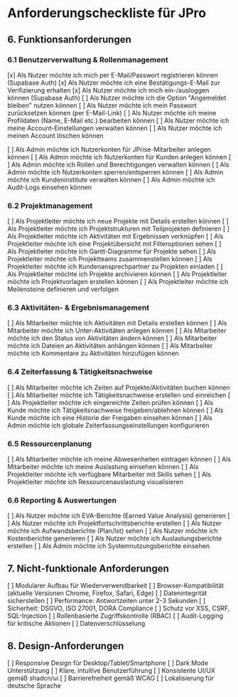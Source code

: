 # Anforderungscheckliste für JPro

## 6. Funktionsanforderungen

### 6.1 Benutzerverwaltung & Rollenmanagement
[x] Als Nutzer möchte ich mich per E-Mail/Passwort registrieren können (Supabase Auth)
[x] Als Nutzer möchte ich eine Bestätigungs-E-Mail zur Verifizierung erhalten
[x] Als Nutzer möchte ich mich ein-/ausloggen können (Supabase Auth)
[ ] Als Nutzer möchte ich die Option "Angemeldet bleiben" nutzen können
[ ] Als Nutzer möchte ich mein Passwort zurücksetzen können (per E-Mail-Link)
[ ] Als Nutzer möchte ich meine Profildaten (Name, E-Mail etc.) bearbeiten können
[ ] Als Nutzer möchte ich meine Account-Einstellungen verwalten können
[ ] Als Nutzer möchte ich meinen Account löschen können

[ ] Als Admin möchte ich Nutzerkonten für JPrise-Mitarbeiter anlegen können
[ ] Als Admin möchte ich Nutzerkonten für Kunden anlegen können
[ ] Als Admin möchte ich Rollen und Berechtigungen verwalten können
[ ] Als Admin möchte ich Nutzerkonten sperren/entsperren können
[ ] Als Admin möchte ich Kundeninstitute verwalten können
[ ] Als Admin möchte ich Audit-Logs einsehen können

### 6.2 Projektmanagement
[ ] Als Projektleiter möchte ich neue Projekte mit Details erstellen können
[ ] Als Projektleiter möchte ich Projektstrukturen mit Teilprojekten definieren
[ ] Als Projektleiter möchte ich Aktivitäten mit Ergebnissen verknüpfen
[ ] Als Projektleiter möchte ich eine Projektübersicht mit Filteroptionen sehen
[ ] Als Projektleiter möchte ich Gantt-Diagramme für Projekte sehen
[ ] Als Projektleiter möchte ich Projektteams zusammenstellen können
[ ] Als Projektleiter möchte ich Kundenansprechpartner zu Projekten einladen
[ ] Als Projektleiter möchte ich Projekte archivieren können
[ ] Als Projektleiter möchte ich Projektvorlagen erstellen können
[ ] Als Projektleiter möchte ich Meilensteine definieren und verfolgen

### 6.3 Aktivitäten- & Ergebnismanagement
[ ] Als Mitarbeiter möchte ich Aktivitäten mit Details erstellen können
[ ] Als Mitarbeiter möchte ich Unter-Aktivitäten anlegen können
[ ] Als Mitarbeiter möchte ich den Status von Aktivitäten ändern können
[ ] Als Mitarbeiter möchte ich Dateien an Aktivitäten anhängen können
[ ] Als Mitarbeiter möchte ich Kommentare zu Aktivitäten hinzufügen können

### 6.4 Zeiterfassung & Tätigkeitsnachweise
[ ] Als Mitarbeiter möchte ich Zeiten auf Projekte/Aktivitäten buchen können
[ ] Als Mitarbeiter möchte ich Tätigkeitsnachweise erstellen und einreichen
[ ] Als Projektleiter möchte ich eingereichte Zeiten prüfen können
[ ] Als Kunde möchte ich Tätigkeitsnachweise freigeben/ablehnen können
[ ] Als Kunde möchte ich eine Historie der Freigaben einsehen können
[ ] Als Admin möchte ich globale Zeiterfassungseinstellungen konfigurieren

### 6.5 Ressourcenplanung
[ ] Als Mitarbeiter möchte ich meine Abwesenheiten eintragen können
[ ] Als Mitarbeiter möchte ich meine Auslastung einsehen können
[ ] Als Projektleiter möchte ich verfügbare Mitarbeiter mit Skills sehen
[ ] Als Projektleiter möchte ich Ressourcenauslastung visualisieren

### 6.6 Reporting & Auswertungen
[ ] Als Nutzer möchte ich EVA-Berichte (Earned Value Analysis) generieren
[ ] Als Nutzer möchte ich Projektfortschrittsberichte erstellen
[ ] Als Nutzer möchte ich Aufwandsberichte (Plan/Ist) sehen
[ ] Als Nutzer möchte ich Kostenberichte generieren
[ ] Als Nutzer möchte ich Auslastungsberichte erstellen
[ ] Als Admin möchte ich Systemnutzungsberichte einsehen

## 7. Nicht-funktionale Anforderungen
[ ] Modularer Aufbau für Wiederverwendbarkeit
[ ] Browser-Kompatibilität (aktuelle Versionen Chrome, Firefox, Safari, Edge)
[ ] Datenintegrität sicherstellen
[ ] Performance: Antwortzeiten unter 2-3 Sekunden
[ ] Sicherheit: DSGVO, ISO 27001, DORA Compliance
[ ] Schutz vor XSS, CSRF, SQL-Injection
[ ] Rollenbasierte Zugriffskontrolle (RBAC)
[ ] Audit-Logging für kritische Aktionen
[ ] Datenverschlüsselung

## 8. Design-Anforderungen
[ ] Responsive Design für Desktop/Tablet/Smartphone
[ ] Dark Mode Unterstützung
[ ] Klare, intuitive Benutzerführung
[ ] Konsistente UI/UX gemäß shadcn/ui
[ ] Barrierefreiheit gemäß WCAG
[ ] Lokalisierung für deutsche Sprache